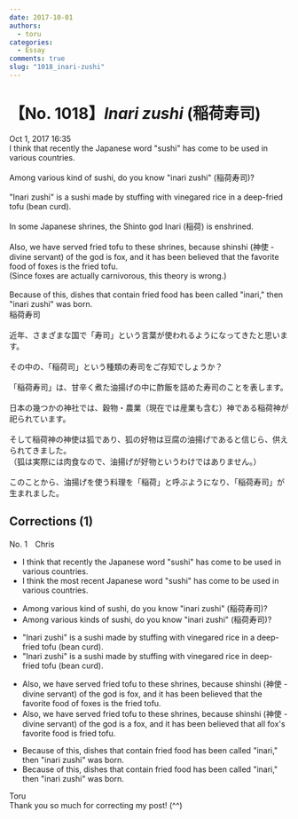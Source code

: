 ```yaml
---
date: 2017-10-01
authors:
  - toru
categories:
  - Essay
comments: true
slug: "1018_inari-zushi"
---
```


# 【No. 1018】<strong><em>Inari zushi</strong></em> (稲荷寿司)
<div class="date">Oct 1, 2017 16:35</div>
<div id="post"><div id="body_show_ori">
I think that recently the Japanese word "sushi" has come to be used in various countries.<br/><br/>Among various kind of sushi, do you know "inari zushi" (稲荷寿司)?<br/><br/>"Inari zushi" is a sushi made by stuffing with vinegared rice in a deep-fried tofu (bean curd).<br/><br/>In some Japanese shrines, the Shinto god Inari (稲荷) is enshrined.<br/><br/>Also, we have served fried tofu to these shrines, because shinshi (神使 - divine servant) of the god is fox, and it has been believed that the favorite food of foxes is the fried tofu.<br/>(Since foxes are actually carnivorous, this theory is wrong.)<br/><br/>Because of this, dishes that contain fried food has been called "inari," then "inari zushi" was born.
</div></div>

<!-- more -->

<div id="post_ja"><div id="body_show_mo">
稲荷寿司<br/><br/>近年、さまざまな国で「寿司」という言葉が使われるようになってきたと思います。<br/><br/>その中の、「稲荷司」という種類の寿司をご存知でしょうか？<br/><br/>「稲荷寿司」は、甘辛く煮た油揚げの中に酢飯を詰めた寿司のことを表します。<br/><br/>日本の幾つかの神社では、穀物・農業（現在では産業も含む）神である稲荷神が祀られています。<br/><br/>そして稲荷神の神使は狐であり、狐の好物は豆腐の油揚げであると信じら、供えられてきました。<br/>（狐は実際には肉食なので、油揚げが好物というわけではありません。）<br/><br/>このことから、油揚げを使う料理を「稲荷」と呼ぶようになり、「稲荷寿司」が生まれました。
</div></div>

## Corrections (1)
<div id="block"><div class="first_name"> No. 1　<span class="just_name">Chris</span></div><div id="block2">
<ul class="correction_field">
<li class="incorrect">I think that recently the Japanese word "sushi" has come to be used in various countries.</li>
<li class="corrected correct">
I think the most recent Japanese word "sushi" has come to be used in various countries.
</li>
</ul>
<ul class="correction_field">
<li class="incorrect">Among various kind of sushi, do you know "inari zushi" (稲荷寿司)?</li>
<li class="corrected correct">
Among various kinds of sushi, do you know "inari zushi" (稲荷寿司)?
</li>
</ul>
<ul class="correction_field">
<li class="incorrect">"Inari zushi" is a sushi made by stuffing with vinegared rice in a deep-fried tofu (bean curd).</li>
<li class="corrected correct">
"Inari zushi" is a sushi made by stuffing with vinegared rice in deep-fried tofu (bean curd).
</li>
</ul>
<ul class="correction_field">
<li class="incorrect">Also, we have served fried tofu to these shrines, because shinshi (神使 - divine servant) of the god is fox, and it has been believed that the favorite food of foxes is the fried tofu.</li>
<li class="corrected correct">
Also, we have served fried tofu to these shrines, because shinshi (神使 - divine servant) of the god is a fox, and it has been believed that all fox's favorite food is fried tofu.
</li>
</ul>
<ul class="correction_field">
<li class="incorrect">Because of this, dishes that contain fried food has been called "inari," then "inari zushi" was born.</li>
<li class="corrected correct">
Because of this, dishes that contain fried food has been called "inari," then "inari zushi" was born.
</li>
</ul>
</div><div class="name"><span class="just_name">Toru</span><br>
Thank you so much for correcting my post! (^^)
</div>
</div>
